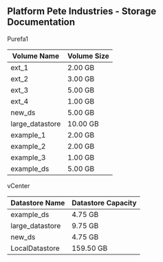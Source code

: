 ## Platform Pete Industries - Storage Documentation

Purefa1


| Volume Name | Volume Size |
| ------------- | ------------- |
| ext_1  | 2.00 GB       |
| ext_2  | 3.00 GB       |
| ext_3  | 5.00 GB       |
| ext_4  | 1.00 GB       |
| new_ds  | 5.00 GB       |
| large_datastore  | 10.00 GB       |
| example_1  | 2.00 GB       |
| example_2  | 2.00 GB       |
| example_3  | 1.00 GB       |
| example_ds  | 5.00 GB       |

vCenter

| Datastore Name | Datastore Capacity |
| -------------- | ------------------- |
| example_ds  | 4.75 GB       |
| large_datastore  | 9.75 GB       |
| new_ds  | 4.75 GB       |
| LocalDatastore  | 159.50 GB       |

